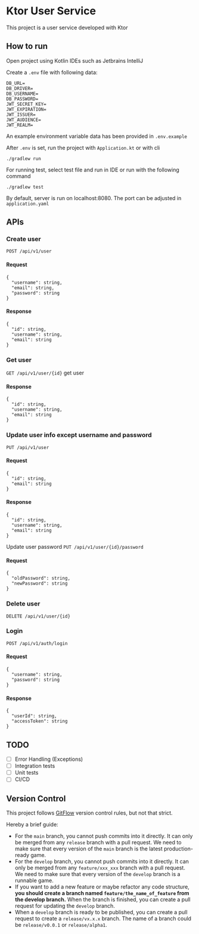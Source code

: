 # Ktor User Service
This project is a user service developed with Ktor

## How to run
Open project using Kotlin IDEs such as Jetbrains IntelliJ 

Create a `.env` file with following data:
```
DB_URL=
DB_DRIVER=
DB_USERNAME=
DB_PASSWORD=
JWT_SECRET_KEY=
JWT_EXPIRATION=
JWT_ISSUER=
JWT_AUDIENCE=
JWT_REALM=
```
An example environment variable data has been provided in `.env.example`

After `.env` is set, run the project with `Application.kt` or with cli
```
./gradlew run
```

For running test, select test file and run in IDE or run with the following command
```
./gradlew test
```

By default, server is run on localhost:8080. The port can be adjusted in `application.yaml`

## APIs
### Create user
`POST /api/v1/user`
#### Request
```
{
  "username": string,
  "email": string,
  "password": string
}
```
#### Response
```
{
  "id": string,
  "username": string,
  "email": string
}
```
### Get user
`GET /api/v1/user/{id}` get user
#### Response
```
{
  "id": string,
  "username": string,
  "email": string
}
```
### Update user info except username and password
`PUT /api/v1/user`
#### Request
```
{
  "id": string,
  "email": string
}
```
#### Response
```
{
  "id": string,
  "username": string,
  "email": string
}
```
Update user password
`PUT /api/v1/user/{id}/password`
#### Request
```
{
  "oldPassword": string,
  "newPassword": string
}
```
### Delete user
`DELETE /api/v1/user/{id}`

### Login
`POST /api/v1/auth/login`
#### Request
```
{
  "username": string,
  "password": string
}
```
#### Response
```
{
  "userId": string,
  "accessToken": string
}
```
## TODO
- [ ] Error Handling (Exceptions)
- [ ] Integration tests
- [ ] Unit tests
- [ ] CI/CD

## Version Control
This project follows [GitFlow](http://datasift.github.io/gitflow/IntroducingGitFlow.html) version control rules, but not that strict.

Hereby a brief guide:

- For the `main` branch, you cannot push commits into it directly. It can only be merged from any `release` branch with a pull request. We need to make sure that every version of the `main` branch is the latest production-ready game.
- For the `develop` branch, you cannot push commits into it directly. It can only be merged from any `feature/xxx_xxx` branch with a pull request. We need to make sure that every version of the `develop` branch is a runnable game.
- If you want to add a new feature or maybe refactor any code structure, **you should create a branch named `feature/the_name_of_feature` from the develop branch.** When the branch is finished, you can create a pull request for updating the `develop` branch.
- When a `develop` branch is ready to be published, you can create a pull request to create a `release/vx.x.x` branch. The name of a branch could be `release/v0.0.1` or `release/alpha1`.
